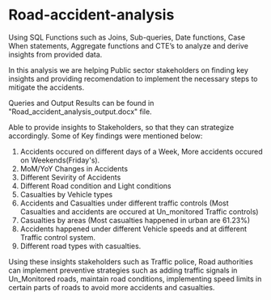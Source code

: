# Road-accident-analysis

Using SQL Functions such as  Joins, Sub-queries, Date functions, Case When statements, Aggregate functions and CTE’s to analyze and derive insights from provided data. 

In this analysis we are helping Public sector stakeholders on finding key insights and providing recomendation to implement the necessary steps to mitigate the accidents.

Queries and Output Results can be found in "Road_accident_analysis_output.docx" file.

Able to provide insights to Stakeholders, so that they can strategize accordingly. Some of Key findings were mentioned below:

1) Accidents occured on different days of a Week, More accidents occured on Weekends(Friday's).
2) MoM/YoY Changes in Accidents
3) Different Sevirity of Accidents
4) Different Road condition and Light conditions
5) Casualties by Vehicle types
6) Accidents and Casualties under different traffic controls (Most Casualties and accidents are occured at Un_monitored Traffic controls)
7) Casualties by areas (Most casualties happened in urban are 61.23%)
8) Accidents happened under different Vehicle speeds and at different Traffic control system.
9) Different road types with casualties.


Using these insights stakeholders such as Traffic police, Road authorities can implement preventive strategies such as adding traffic signals in Un_Monitored roads, maintain road conditions, implementing speed limits in certain parts of roads to avoid more accidents and casualties.
